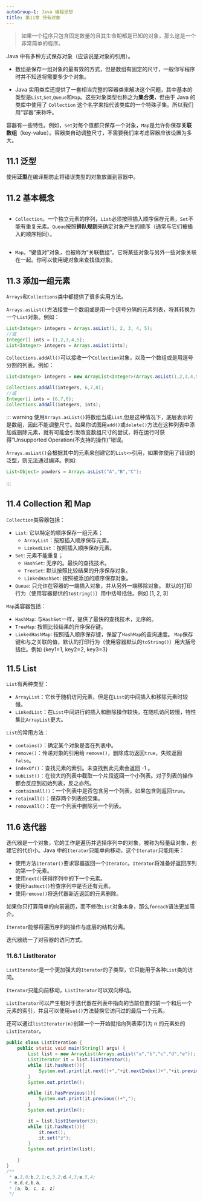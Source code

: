 ```yaml
---
autoGroup-1: Java 编程思想
title: 第11章 持有对象
---
```


> 如果一个程序只包含固定数量的且其生命期都是已知的对象，那么这是一个非常简单的程序。

Java 中有多种方式保存对象（应该说是对象的引用）。

- 数组是保存一组对象的最有效的方式，但是数组有固定的尺寸，一般你写程序时并不知道将需要多少个对象。

- Java 实用类库还提供了一套相当完整的容器类来解决这个问题，其中基本的类型是`List`,`Set`,`Queue`和`Map`。这些对象类型也称之为**集合类**，但由于 Java 的类库中使用了 `Collection` 这个名字来指代该类库的一个特殊子集。所以我们用“容器”来称呼。

容器有一些特性。例如，`Set`对每个值都只保存一个对象，`Map`是允许你保存**关联数组**（key-value）。容器类自动调整尺寸，不需要我们来考虑容器应该设置为多大。

## 11.1 泛型
使用**泛型**在编译期防止将错误类型的对象放置到容器中。

## 11.2 基本概念

<img :src="$withBase('/backend/java/Collection.jpg')">

- `Collection`。一个独立元素的序列，`List`必须按照插入顺序保存元素，`Set`不能有重复元素。`Queue`按照**排队规则**来确定对象产生的顺序（通常与它们被插入的顺序相同）。

<img :src="$withBase('/backend/java/Map.jpg')">

- `Map`。“键值对”对象，也被称为“关联数组”。它将某些对象与另外一些对象关联在一起。你可以使用键对象来查找值对象。

## 11.3 添加一组元素
`Arrays`和`Collections`类中都提供了很多实用方法。

`Arrays.asList()`方法接受一个数组或是用一个逗号分隔的元素列表，将其转换为一个`List`对象。例如：
```java
List<Integer> integers = Arrays.asList(1, 2, 3, 4, 5);
//或
Integer[] ints = {1,2,3,4,5};
List<Integer> integers = Arrays.asList(ints);
```

`Collections.addAll()`可以接收一个`Collection`对象，以及一个数组或是用逗号分割的列表。例如：
```java
List<Integer> integers = new ArrayList<Integer>(Arrays.asList(1,2,3,4,5));

Collections.addAll(integers, 6,7,8);
//或
Integer[] ints = {6,7,8};
Collections.addAll(integers, ints);
```

::: warning
使用`Arrays.asList()`将数组当成`List`,但是这种情况下，底层表示的是数组，因此不能调整尺寸。如果你试图用`add()`或`delete()`方法在这种列表中添加或删除元素，就有可能会引发改变数组尺寸的尝试，将在运行时获得“Unsupported Operation(不支持的操作)”错误。

`Arrays.asList()`会根据其中的元素来创建它的`List<>`引用，如果你使用了错误的泛型，则无法通过编译。例如:
```java
List<Object> powders = Arrays.asList("A","B","C");
```
:::

## 11.4 Collection 和 Map
`Collection`类容器包括：
- `List`: 它以特定的顺序保存一组元素；
  - `ArrayList`：按照插入顺序保存元素。
  - `LinkedList`：按照插入顺序保存元素。
- `Set`: 元素不能重复；
  - `HashSet`: 无序的。最快的查找技术。
  - `TreeSet`: 默认按照比较结果的升序保存对象。
  - `LinkedHashSet`: 按照被添加的顺序保存对象。
- `Queue`: 只允许在容器的一端插入对象，并从另外一端移除对象。
默认的打印行为（使用容器提供的`toString()`）用中括号括住。例如 [1, 2, 3]

`Map`类容器包括：
- `HashMap`: 与`HashSet`一样，提供了最快的查找技术，无序的。
- `TreeMap`: 按照比较结果的升序保存键。
- `LinkedHashMap`: 按照插入顺序保存键，保留了`HashMap`的查询速度。
`Map`保存键和与之关联的值，默认的打印行为（使用容器默认的`toString()`）用大括号括住。例如 {key1=1, key2=2, key3=3}

## 11.5 List
`List`有两种类型：
- `ArrayList`：它长于随机访问元素，但是在`List`的中间插入和移除元素时较慢。
- `LinkedList`：在`List`中间进行的插入和删除操作较快，在随机访问较慢，特性集比`ArrayList`更大。 

`List`的常用方法：
- `contains()`：确定某个对象是否在列表中。
- `remove()`：传递对象的引用给 `remove()`，删除成功返回`true`，失败返回`false`。
- `indexOf()`：查找元素的索引。未查找到此元素会返回 -1 。
- `subList()`：在较大的列表中截取一个片段返回一个小列表。对子列表的操作都会反应到初始列表，反之亦然。
- `containsAll()`：一个列表中是否包含另一个列表，如果包含则返回`true`。
- `retainAll()`：保存两个列表的交集。
- `removeAll()`：在一个列表中删除另一个列表。

## 11.6 迭代器
迭代器是一个对象，它的工作是遍历并选择序列中的对象，被称为轻量级对象，创建它的代价小。Java 中的`Iterator`只能单向移动，这个`Iterator`只能用来：
- 使用方法`iterator()`要求容器返回一个`Iterator`。`Iterator`将准备好返回序列的第一个元素。
- 使用`next()`获得序列中的下一个元素。
- 使用`hasNext()`检查序列中是否还有元素。
- 使用`remove()`将迭代器新近返回的元素删除。

如果你只打算简单的向前遍历，而不修改`List`对象本身，那么`foreach`语法更加简介。

`Iterator`能够将遍历序列的操作与底层的结构分离。

迭代器统一了对容器的访问方式。

### 11.6.1 ListIterator
`ListIterator`是一个更加强大的`Iterator`的子类型，它只能用于各种`List`类的访问。

`Iterator`只能向前移动，`ListIterator`可以双向移动。

`ListIterator`可以产生相对于迭代器在列表中指向的当前位置的前一个和后一个元素的索引，并且可以使用`set()`方法替换它访问过的最后一个元素。

还可以通过`listIterator(n)`创建一个一开始就指向列表索引为 n 的元素处的`ListIterator`。
```java
public class ListIteration {
    public static void main(String[] args) {
        List list = new ArrayList(Arrays.asList("a","b","c","d","e"));
        ListIterator it = list.listIterator();
        while (it.hasNext()){
            System.out.print(it.next()+","+it.nextIndex()+","+it.previousIndex()+";");
        }
        System.out.println();

        while (it.hasPrevious()){
            System.out.print(it.previous()+",");
        }
        System.out.println();

        it = list.listIterator(3);
        while (it.hasNext()){
            it.next();
            it.set("z");
        }
        System.out.println(list);

    }
}
/**
 * a,1,0;b,2,1;c,3,2;d,4,3;e,5,4;
 * e,d,c,b,a,
 * [a, b, c, z, z]
 */
```